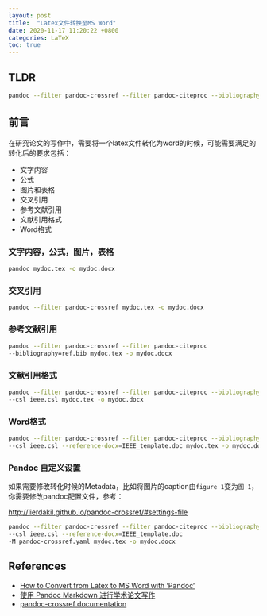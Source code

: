 ```yaml
---
layout: post
title:  "Latex文件转换至MS Word"
date: 2020-11-17 11:20:22 +0800
categories: LaTeX
toc: true
---
```


## TLDR

```bash
pandoc --filter pandoc-crossref --filter pandoc-citeproc --bibliography=ref.bib --csl chinese-gb7714-2005-numeric.csl -M pandoc-crossref.yaml -s main.tex -o main.docx
```

## 前言

在研究论文的写作中，需要将一个latex文件转化为word的时候，可能需要满足的转化后的要求包括：

* 文字内容
* 公式
* 图片和表格
* 交叉引用
* 参考文献引用
* 文献引用格式
* Word格式

### 文字内容，公式，图片，表格

```bash
pandoc mydoc.tex -o mydoc.docx
```

### 交叉引用

```bash
pandoc --filter pandoc-crossref mydoc.tex -o mydoc.docx
```

### 参考文献引用

```bash
pandoc --filter pandoc-crossref --filter pandoc-citeproc 
--bibliography=ref.bib mydoc.tex -o mydoc.docx
```

### 文献引用格式

```bash
pandoc --filter pandoc-crossref --filter pandoc-citeproc --bibliography=ref.bib 
--csl ieee.csl mydoc.tex -o mydoc.docx
```

### Word格式

```bash
pandoc --filter pandoc-crossref --filter pandoc-citeproc --bibliography=ref.bib 
--csl ieee.csl --reference-docx=IEEE_template.doc mydoc.tex -o mydoc.docx
```

### Pandoc 自定义设置

如果需要修改转化时候的Metadata，比如将图片的caption由``figure 1``变为``图 1``，你需要修改pandoc配置文件，参考：

<http://lierdakil.github.io/pandoc-crossref/#settings-file>

```bash
pandoc --filter pandoc-crossref --filter pandoc-citeproc --bibliography=ref.bib 
--csl ieee.csl --reference-docx=IEEE_template.doc 
-M pandoc-crossref.yaml mydoc.tex -o mydoc.docx
```

## References

* [How to Convert from Latex to MS Word with ‘Pandoc’](https://medium.com/@zhelinchen91/how-to-convert-from-latex-to-ms-word-with-pandoc-f2045a762293)
* [使用 Pandoc Markdown 进行学术论文写作](http://www.zale.site/articles/2016/05/Academia-Writing-Using-Markdown-and-Pandoc.html)
* [pandoc-crossref documentation](http://lierdakil.github.io/pandoc-crossref/)